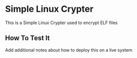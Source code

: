 # Simple Linux Crypter

This is a Simple Linux Crypter used to encrypt ELF files

## How To Test It

Add additional notes about how to deploy this on a live system
